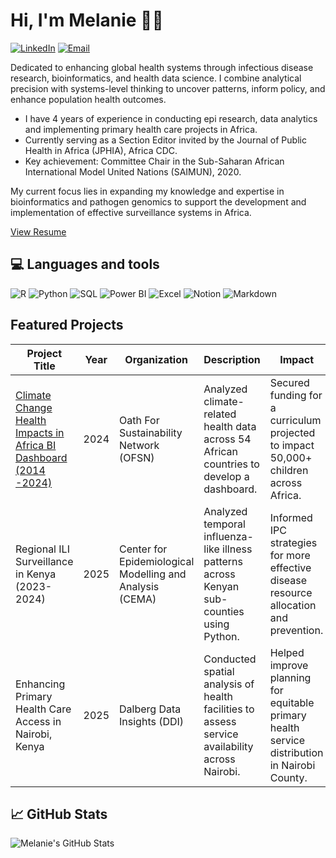 # Hi, I'm Melanie 👋🏾 

[![LinkedIn](https://img.shields.io/badge/-LinkedIn-blue?logo=linkedin&logoColor=white)](https://www.linkedin.com/in/melanie-omondi)  [![Email](https://img.shields.io/badge/-Email-red?logo=gmail&logoColor=white)](mailto:melomondi@gmail.com)  

Dedicated to enhancing global health systems through infectious disease research, bioinformatics, and health data science. I combine analytical precision with systems-level thinking to uncover patterns, inform policy, and enhance population health outcomes.

  - I have 4 years of experience in conducting epi research, data analytics and implementing primary health care projects in Africa.
  - Currently serving as a Section Editor invited by the Journal of Public Health in Africa (JPHIA), Africa CDC.
  - Key achievement: Committee Chair in the Sub-Saharan African International Model United Nations (SAIMUN), 2020.

My current focus lies in expanding my knowledge and expertise in bioinformatics and pathogen genomics to support the development and implementation of effective surveillance systems in Africa.

[View Resume](https://drive.google.com/file/d/1Y0LwQpWmP2cJKf14tRR0Os4oCtPaT8SR/view?usp=drive_link)
  
## 💻 Languages and tools
![R](https://img.shields.io/badge/-R-276DC3?logo=r&logoColor=white)  ![Python](https://img.shields.io/badge/-Python-3776AB?logo=python&logoColor=white)  ![SQL](https://img.shields.io/badge/-SQL-FFCC00?logo=mysql&logoColor=black)  ![Power BI](https://img.shields.io/badge/-PowerBI-F2C811?logo=powerbi&logoColor=black) ![Excel](https://img.shields.io/badge/-Excel-217346?logo=microsoft-excel&logoColor=white)  ![Notion](https://img.shields.io/badge/-Notion-000000?logo=notion&logoColor=white)  ![Markdown](https://img.shields.io/badge/-Markdown-000000?logo=markdown&logoColor=white)  

## Featured Projects 
| Project Title                                         | Year       | Organization                         | Description                                                                                      | Impact                                                                                          |
|------------------------------------------------------|------------|--------------------------------------|--------------------------------------------------------------------------------------------------|-------------------------------------------------------------------------------------------------|
| [Climate Change Health Impacts in Africa BI Dashboard (2014 -2024)](https://github.com/Melanie331/climate_change_health_dashboard) | 2024  | Oath For Sustainability Network (OFSN) | Analyzed climate-related health data across 54 African countries to develop a dashboard. | Secured funding for a curriculum projected to impact 50,000+ children across Africa. |
| Regional ILI Surveillance in Kenya (2023-2024) | 2025  | Center for Epidemiological Modelling and Analysis (CEMA) | Analyzed temporal influenza-like illness patterns across Kenyan sub-counties using Python. | Informed IPC strategies for more effective disease resource allocation and prevention. |
| Enhancing Primary Health Care Access in Nairobi, Kenya | 2025  | Dalberg Data Insights (DDI) | Conducted spatial analysis of health facilities to assess service availability across Nairobi. | Helped improve planning for equitable primary health service distribution in Nairobi County. |
  

## 📈 GitHub Stats  
![Melanie's GitHub Stats](https://github-readme-stats.vercel.app/api?username=Melanie331&show_icons=true&theme=catpuccin_latte)

